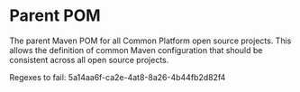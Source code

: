 # Parent POM

The parent Maven POM for all Common Platform open source projects. This allows the definition of
common Maven configuration that should be consistent across all open source projects.

Regexes to fail:
5a14aa6f-ca2e-4at8-8a26-4b44fb2d82f4
